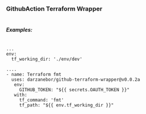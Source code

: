 ### GithubAction Terraform Wrapper
#
##### Examples:
```

...
env:
  tf_working_dir: './env/dev'

....
- name: Terraform fmt
  uses: darzanebor/github-terraform-wrapper@v0.0.2a
   env:
     GITHUB_TOKEN: "${{ secrets.OAUTH_TOKEN }}"        
   with:
     tf_command: 'fmt'
     tf_path: "${{ env.tf_working_dir }}"

```

